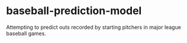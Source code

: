 # baseball-prediction-model
Attempting to predict outs recorded by starting pitchers in major league baseball games. 
